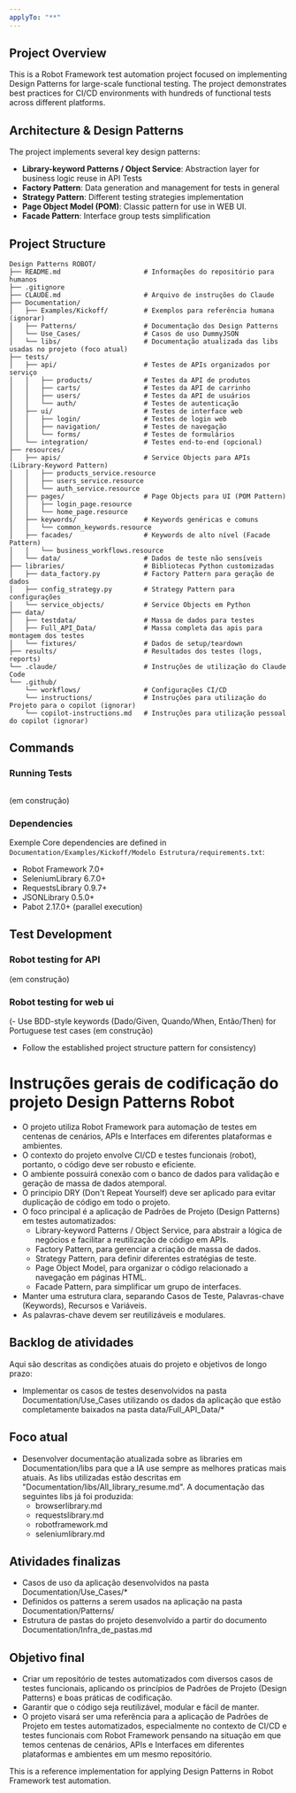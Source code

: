 ```yaml
---
applyTo: "**"
---
```


## Project Overview

This is a Robot Framework test automation project focused on implementing Design Patterns for large-scale functional testing. The project demonstrates best practices for CI/CD environments with hundreds of functional tests across different platforms.

## Architecture & Design Patterns

The project implements several key design patterns:

- **Library-keyword Patterns / Object Service**: Abstraction layer for business logic reuse in API Tests
- **Factory Pattern**: Data generation and management for tests in general
- **Strategy Pattern**: Different testing strategies implementation
- **Page Object Model (POM)**: Classic pattern for use in WEB UI.
- **Facade Pattern**: Interface group tests simplification

## Project Structure

```
Design Patterns ROBOT/
├── README.md                     # Informações do repositório para humanos
├── .gitignore
├── CLAUDE.md                     # Arquivo de instruções do Claude                    
├── Documentation/
│   ├── Examples/Kickoff/         # Exemplos para referência humana (ignorar)
│   ├── Patterns/                 # Documentação dos Design Patterns
│   └── Use_Cases/                # Casos de uso DummyJSON
│   └── libs/                     # Documentação atualizada das libs usadas no projeto (foco atual)
├── tests/
│   ├── api/                      # Testes de APIs organizados por serviço
│   │   ├── products/             # Testes da API de produtos
│   │   ├── carts/                # Testes da API de carrinho
│   │   ├── users/                # Testes da API de usuários
│   │   └── auth/                 # Testes de autenticação
│   ├── ui/                       # Testes de interface web
│   │   ├── login/                # Testes de login web
│   │   ├── navigation/           # Testes de navegação
│   │   └── forms/                # Testes de formulários
│   └── integration/              # Testes end-to-end (opcional)
├── resources/
│   ├── apis/                     # Service Objects para APIs (Library-Keyword Pattern)
│   │   ├── products_service.resource
│   │   ├── users_service.resource
│   │   └── auth_service.resource
│   ├── pages/                    # Page Objects para UI (POM Pattern)
│   │   ├── login_page.resource
│   │   └── home_page.resource
│   ├── keywords/                 # Keywords genéricas e comuns
│   │   └── common_keywords.resource
│   ├── facades/                  # Keywords de alto nível (Facade Pattern)
│   │   └── business_workflows.resource
│   └── data/                     # Dados de teste não sensíveis
├── libraries/                    # Bibliotecas Python customizadas
│   ├── data_factory.py           # Factory Pattern para geração de dados
│   ├── config_strategy.py        # Strategy Pattern para configurações
│   └── service_objects/          # Service Objects em Python
├── data/
│   ├── testdata/                 # Massa de dados para testes
│   ├── Full_API_Data/            # Massa completa das apis para montagem dos testes
│   └── fixtures/                 # Dados de setup/teardown
├── results/                      # Resultados dos testes (logs, reports)
└── .claude/                      # Instruções de utilização do Claude Code
└── .github/
    └── workflows/                # Configurações CI/CD
    └── instructions/             # Instruções para utilização do Projeto para o copilot (ignorar)
    └── copilot-instructions.md   # Instruções para utilização pessoal do copilot (ignorar)
```

## Commands

### Running Tests
```bash
```
(em construção)

### Dependencies
Exemple Core dependencies are defined in `Documentation/Examples/Kickoff/Modelo Estrutura/requirements.txt`:
- Robot Framework 7.0+
- SeleniumLibrary 6.7.0+
- RequestsLibrary 0.9.7+
- JSONLibrary 0.5.0+
- Pabot 2.17.0+ (parallel execution)

## Test Development

### Robot testing for API
(em construção)


### Robot testing for web ui
(- Use BDD-style keywords (Dado/Given, Quando/When, Então/Then) for Portuguese test cases
(em construção)
- Follow the established project structure pattern for consistency)

# Instruções gerais de codificação do projeto Design Patterns Robot

- O projeto utiliza Robot Framework para automação de testes em centenas de cenários, APIs e Interfaces em diferentes plataformas e ambientes.
- O contexto do projeto envolve CI/CD e testes funcionais (robot), portanto, o código deve ser robusto e eficiente.
- O ambiente possuirá conexão com o banco de dados para validação e geração de massa de dados atemporal.
- O principio DRY (Don't Repeat Yourself) deve ser aplicado para evitar duplicação de código em todo o projeto.
- O foco principal é a aplicação de Padrões de Projeto (Design Patterns) em testes automatizados:
    - Library-keyword Patterns / Object Service, para abstrair a lógica de negócios e facilitar a reutilização de código em APIs.
    - Factory Pattern, para gerenciar a criação de massa de dados.
    - Strategy Pattern, para definir diferentes estratégias de teste.
    - Page Object Model, para organizar o código relacionado a navegação em páginas HTML.
    - Facade Pattern, para simplificar um grupo de interfaces.
- Manter uma estrutura clara, separando Casos de Teste, Palavras-chave (Keywords), Recursos e Variáveis.
- As palavras-chave devem ser reutilizáveis e modulares.

## Backlog de atividades
Aqui são descritas as condições atuais do projeto e objetivos de longo prazo:

- Implementar os casos de testes desenvolvidos na pasta Documentation/Use_Cases utilizando os dados da aplicação que estão completamente baixados na pasta data/Full_API_Data/*

## Foco atual
- Desenvolver documentação atualizada sobre as libraries em Documentation/libs para que a IA use sempre as melhores praticas mais atuais. As libs utilizadas estão descritas em "Documentation/libs/All_library_resume.md". A documentação das seguintes libs já foi produzida:
    - browserlibrary.md
    - requestslibrary.md
    - robotframework.md
    - seleniumlibrary.md

## Atividades finalizas
- Casos de uso da aplicação desenvolvidos na pasta Documentation/Use_Cases/*
- Definidos os patterns a serem usados na aplicação na pasta Documentation/Patterns/
- Estrutura de pastas do projeto desenvolvido a partir do documento Documentation/Infra_de_pastas.md 

## Objetivo final
- Criar um repositório de testes automatizados com diversos casos de testes funcionais, aplicando os princípios de Padrões de Projeto (Design Patterns) e boas práticas de codificação.
- Garantir que o código seja reutilizável, modular e fácil de manter.
- O projeto visará ser uma referência para a aplicação de Padrões de Projeto em testes automatizados, especialmente no contexto de CI/CD e testes funcionais com Robot Framework pensando na situação em que temos centenas de cenários, APIs e Interfaces em diferentes plataformas e ambientes em um mesmo repositório.

This is a reference implementation for applying Design Patterns in Robot Framework test automation.